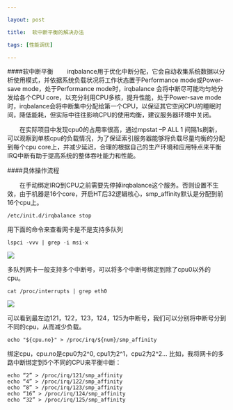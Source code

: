 ```yaml
---

layout: post

title:  软中断平衡的解决办法

tags: [性能调优]

---
```


####软中断平衡
&emsp;&emsp;irqbalance用于优化中断分配，它会自动收集系统数据以分析使用模式，并依据系统负载状况将工作状态置于Performance mode或Power-save mode，处于Performance mode时，irqbalance 会将中断尽可能均匀地分发给各个CPU core，以充分利用CPU多核，提升性能，处于Power-save mode时，irqbalance会将中断集中分配给第一个CPU，以保证其它空闲CPU的睡眠时间，降低能耗，但实际中往往影响CPU的使用均衡，建议服务器环境中关闭。

&emsp;&emsp;在实际项目中发现cpu0的占用率很高，通过mpstat –P ALL 1 间隔1s刷新，可以观察到单核cpu的负载情况，为了保证索引服务器能够将负载尽量均衡的分配到每个cpu core上，并减少延迟，合理的根据自己的生产环境和应用特点来平衡IRQ中断有助于提高系统的整体吞吐能力和性能。


####具体操作流程

&emsp;&emsp;在手动绑定IRQ到CPU之前需要先停掉irqbalance这个服务。否则设置不生效，由于机器是16个core，开启HT后32逻辑核心，smp_affinity默认是分配到前16个cpu上。

    /etc/init.d/irqbalance stop  
用下面的命令来查看网卡是不是支持多队列
    
    lspci -vvv | grep -i msi-x    
 
 ![](http://dy2012.github.io/graphics/msi.png)

多队列网卡一般支持多个中断号，可以将多个中断号绑定到除了cpu0以外的cpu。

    cat /proc/interrupts | grep eth0

![](http://dy2012.github.io/graphics/irq.png)

可以看到最左边121，122，123，124，125为中断号，我们可以分别将中断号分到不同的cpu，从而减少负载。

    echo "${cpu.no}" > /proc/irq/${num}/smp_affinity

绑定cpu，cpu.no是cpu0为2^0, cpu1为2^1，cpu2为2^2… 比如，我将网卡的多路中断绑定到5个不同的CPU来平衡中断：

    echo “2” > /proc/irq/121/smp_affinity      
    echo “4” > /proc/irq/122/smp_affinity
    echo “8” > /proc/irq/123/smp_affinity
    echo “16” > /proc/irq/124/smp_affinity
    echo “32” > /proc/irq/125/smp_affinity
